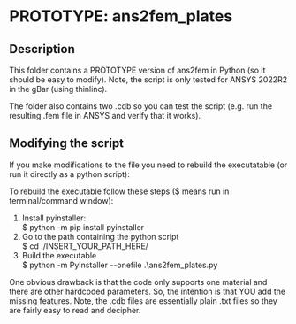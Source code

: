 # PROTOTYPE: ans2fem_plates

## Description 

This folder contains a PROTOTYPE version of ans2fem in Python (so it should be easy to modify). Note, the script is only tested for ANSYS 2022R2 in the gBar (using thinlinc).

The folder also contains two .cdb so you can test the script (e.g. run the resulting .fem file in ANSYS and verify that it works).

## Modifying the script
If you make modifications to the file you need to rebuild the executatable (or run it directly as a python script):

To rebuild the executable follow these steps ($ means run in terminal/command window):
1. Install pyinstaller: \
    $ python -m pip install pyinstaller
2. Go to the path containing the python script \
    $ cd ./INSERT_YOUR_PATH_HERE/
3. Build the executable \
    $ python -m PyInstaller --onefile .\ans2fem_plates.py


One obvious drawback is that the code only supports one material and there are other hardcoded parameters. So, the intention is that YOU add the missing features. Note, the .cdb files are essentially plain .txt files so they are fairly easy to read and decipher.



